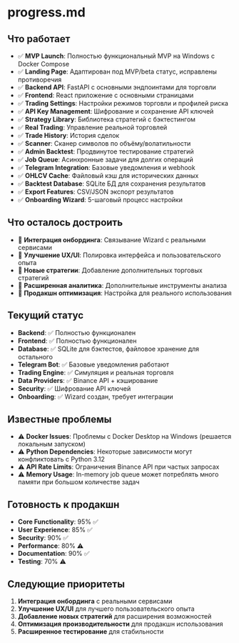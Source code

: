 # progress.md

## Что работает
- ✅ **MVP Launch**: Полностью функциональный MVP на Windows с Docker Compose
- ✅ **Landing Page**: Адаптирован под MVP/beta статус, исправлены противоречия
- ✅ **Backend API**: FastAPI с основными эндпоинтами для торговли
- ✅ **Frontend**: React приложение с основными страницами
- ✅ **Trading Settings**: Настройки режимов торговли и профилей риска
- ✅ **API Key Management**: Шифрование и сохранение API ключей
- ✅ **Strategy Library**: Библиотека стратегий с бэктестингом
- ✅ **Real Trading**: Управление реальной торговлей
- ✅ **Trade History**: История сделок
- ✅ **Scanner**: Сканер символов по объёму/волатильности
- ✅ **Admin Backtest**: Продвинутое тестирование стратегий
- ✅ **Job Queue**: Асинхронные задачи для долгих операций
- ✅ **Telegram Integration**: Базовые уведомления и webhook
- ✅ **OHLCV Cache**: Файловый кэш для исторических данных
- ✅ **Backtest Database**: SQLite БД для сохранения результатов
- ✅ **Export Features**: CSV/JSON экспорт результатов
- ✅ **Onboarding Wizard**: 5-шаговый процесс настройки

## Что осталось достроить
- 🔄 **Интеграция онбординга**: Связывание Wizard с реальными сервисами
- 🔄 **Улучшение UX/UI**: Полировка интерфейса и пользовательского опыта
- 🔄 **Новые стратегии**: Добавление дополнительных торговых стратегий
- 🔄 **Расширенная аналитика**: Дополнительные инструменты анализа
- 🔄 **Продакшн оптимизация**: Настройка для реального использования

## Текущий статус
- **Backend**: ✅ Полностью функционален
- **Frontend**: ✅ Полностью функционален  
- **Database**: ✅ SQLite для бэктестов, файловое хранение для остального
- **Telegram Bot**: ✅ Базовые уведомления работают
- **Trading Engine**: ✅ Симуляция и реальная торговля
- **Data Providers**: ✅ Binance API + кэширование
- **Security**: ✅ Шифрование API ключей
- **Onboarding**: ✅ Wizard создан, требует интеграции

## Известные проблемы
- ⚠️ **Docker Issues**: Проблемы с Docker Desktop на Windows (решается локальным запуском)
- ⚠️ **Python Dependencies**: Некоторые зависимости могут конфликтовать с Python 3.12
- ⚠️ **API Rate Limits**: Ограничения Binance API при частых запросах
- ⚠️ **Memory Usage**: In-memory job queue может потреблять много памяти при большом количестве задач

## Готовность к продакшн
- **Core Functionality**: 95% ✅
- **User Experience**: 85% ✅
- **Security**: 90% ✅
- **Performance**: 80% ⚠️
- **Documentation**: 90% ✅
- **Testing**: 70% ⚠️

## Следующие приоритеты
1. **Интеграция онбординга** с реальными сервисами
2. **Улучшение UX/UI** для лучшего пользовательского опыта
3. **Добавление новых стратегий** для расширения возможностей
4. **Оптимизация производительности** для продакшн использования
5. **Расширенное тестирование** для стабильности 